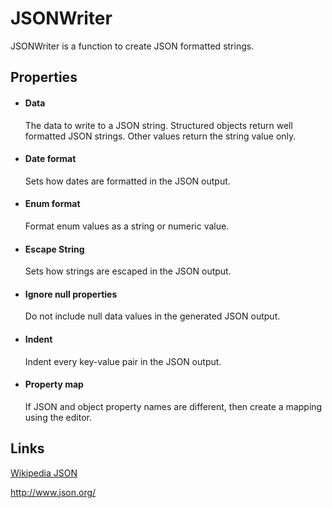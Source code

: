 JSONWriter
==========

JSONWriter is a function to create JSON formatted strings.

Properties
----------

-  #### Data

    The data to write to a JSON string. Structured objects return well
    formatted JSON strings. Other values return the string value only.

-  #### Date format

    Sets how dates are formatted in the JSON output.

-  #### Enum format

    Format enum values as a string or numeric value.

-  #### Escape String

    Sets how strings are escaped in the JSON output.

-  #### Ignore null properties

    Do not include null data values in the generated JSON output.

-  #### Indent

    Indent every key-value pair in the JSON output.

-  #### Property map

    If JSON and object property names are different, then create a mapping using the editor.

Links
-----

[Wikipedia JSON](http://en.wikipedia.org/wiki/JSON)

<http://www.json.org/>
